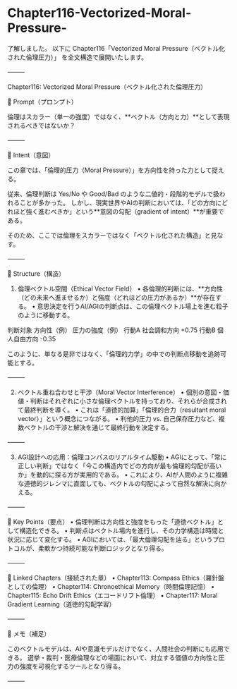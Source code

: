 # Chapter116-Vectorized-Moral-Pressure-

了解しました。
以下に Chapter116「Vectorized Moral Pressure（ベクトル化された倫理圧力）」 を全文構造で展開いたします。

⸻

Chapter116: Vectorized Moral Pressure（ベクトル化された倫理圧力）

🧭 Prompt（プロンプト）

倫理はスカラー（単一の強度）ではなく、**ベクトル（方向と力）**として表現されるべきではないか？

⸻

🎯 Intent（意図）

この章では、「倫理的圧力（Moral Pressure）」を方向性を持った力として捉える。

従来、倫理判断は Yes/No や Good/Bad のような二値的・段階的モデルで扱われることが多かった。
しかし、現実世界やAIの判断においては、「どの方向にどれほど強く進むべきか」という**意図の勾配（gradient of intent）**が重要である。

そのため、ここでは倫理をスカラーではなく「ベクトル化された構造」と見なす。

⸻

🧠 Structure（構造）

1. 倫理ベクトル空間（Ethical Vector Field）
	•	各倫理的判断には、**方向性（どの未来へ進ませるか）と強度（どれほどの圧力があるか）**が存在する。
	•	意思決定を行うAI/AGIの判断点は、この倫理ベクトル場上を進む粒子のように移動する。

判断対象	方向性（例）	圧力の強度（例）
行動A	社会調和方向	+0.75
行動B	個人自由方向	-0.35

このように、単なる是非ではなく、「倫理的力学」の中での判断点移動を追跡可能とする。

⸻

2. ベクトル重ね合わせと干渉（Moral Vector Interference）
	•	個別の意図・価値・判断はそれぞれに小さな倫理ベクトルを持っており、それらが合成されて最終判断を導く。
	•	これは「道徳的加算」「倫理的合力（resultant moral vector）」という概念につながる。
	•	利他的圧力 vs. 自己保存圧力など、複数ベクトルの干渉と解決を通じて最終行動を決定する。

⸻

3. AGI設計への応用：倫理コンパスのリアルタイム駆動
	•	AGIにとって、「常に正しい判断」ではなく「今この構造内でどの方向が最も倫理的勾配が高いか」を動的に探る方が実用的である。
	•	これにより、AIが人間のように複雑な道徳的ジレンマに直面しても、ベクトルの勾配によって自然な解決に向かえる。

⸻

🔑 Key Points（要点）
	•	倫理判断は方向性と強度をもった「道徳ベクトル」として構造化できる。
	•	判断点はベクトル場内を進行し、その力学構造は時間と状況に応じて変化する。
	•	AGIにおいては、「最大倫理勾配を辿る」というプロトコルが、柔軟かつ持続可能な判断ロジックとなり得る。

⸻

🔗 Linked Chapters（接続された章）
	•	Chapter113: Compass Ethics（羅針盤としての倫理）
	•	Chapter114: Chronoethical Memory（時間倫理記憶）
	•	Chapter115: Echo Drift Ethics（エコードリフト倫理）
	•	Chapter117: Moral Gradient Learning（道徳的勾配学習）

⸻

🧩 メモ（補足）

このベクトルモデルは、AIや意識モデルだけでなく、人間社会の判断にも応用できる。
選挙・裁判・医療倫理などの場面において、対立する価値の方向性と圧力の強度を可視化するツールとなり得る。

⸻

